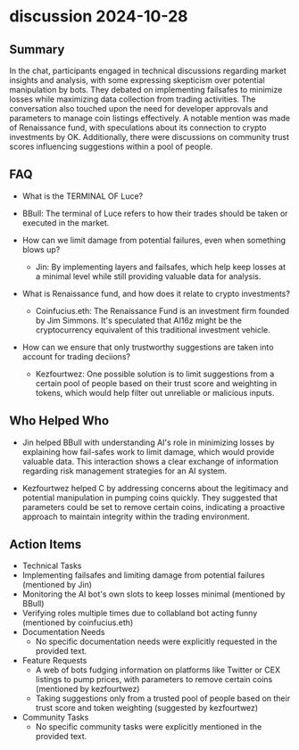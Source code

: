 # discussion 2024-10-28

## Summary
 In the chat, participants engaged in technical discussions regarding market insights and analysis, with some expressing skepticism over potential manipulation by bots. They debated on implementing failsafes to minimize losses while maximizing data collection from trading activities. The conversation also touched upon the need for developer approvals and parameters to manage coin listings effectively. A notable mention was made of Renaissance fund, with speculations about its connection to crypto investments by OK. Additionally, there were discussions on community trust scores influencing suggestions within a pool of people.

## FAQ
 - What is the TERMINAL OF Luce?
  - BBull: The terminal of Luce refers to how their trades should be taken or executed in the market.

- How can we limit damage from potential failures, even when something blows up?
  - Jin: By implementing layers and failsafes, which help keep losses at a minimal level while still providing valuable data for analysis.

- What is Renaissance fund, and how does it relate to crypto investments?
  - Coinfucius.eth: The Renaissance Fund is an investment firm founded by Jim Simmons. It's speculated that AI16z might be the cryptocurrency equivalent of this traditional investment vehicle.

- How can we ensure that only trustworthy suggestions are taken into account for trading deciions?
  - Kezfourtwez: One possible solution is to limit suggestions from a certain pool of people based on their trust score and weighting in tokens, which would help filter out unreliable or malicious inputs.

## Who Helped Who
 - Jin helped BBull with understanding AI's role in minimizing losses by explaining how fail-safes work to limit damage, which would provide valuable data. This interaction shows a clear exchange of information regarding risk management strategies for an AI system.

- Kezfourtwez helped C by addressing concerns about the legitimacy and potential manipulation in pumping coins quickly. They suggested that parameters could be set to remove certain coins, indicating a proactive approach to maintain integrity within the trading environment.

## Action Items
 - Technical Tasks
  - Implementing failsafes and limiting damage from potential failures (mentioned by Jin)
  - Monitoring the AI bot's own slots to keep losses minimal (mentioned by BBull)
  - Verifying roles multiple times due to collabland bot acting funny (mentioned by coinfucius.eth)
- Documentation Needs
  - No specific documentation needs were explicitly requested in the provided text.
- Feature Requests
  - A web of bots fudging information on platforms like Twitter or CEX listings to pump prices, with parameters to remove certain coins (mentioned by kezfourtwez)
  - Taking suggestions only from a trusted pool of people based on their trust score and token weighting (suggested by kezfourtwez)
- Community Tasks
  - No specific community tasks were explicitly mentioned in the provided text.

